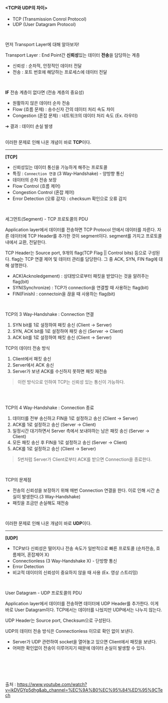#### <TCP와 UDP의 차이>

- TCP (Transmission Conrol Protocol)
- UDP (User Datagram Protocol)
<br>

먼저 Transport Layer에 대해 알아보자!
<br>

Transport Layer : End Point간 **신뢰성**있는 데이터 **전송**을 담당하는 계층
- 신뢰성 : 순차적, 안정적인 데이터 전달
- 전송 : 포트 번호에 해당하는 프로세스에 데이터 전달
<br>

**IF** 전송 계층이 없다면 (전송 계층의 중요성)
- 원활하지 않은 데이터 순차 전송
- Flow (흐름 문제) : 송수신자 간의 데이터 처리 속도 차이
- Congestion (혼잡 문제) : 네트워크의 데이터 처리 속도 (Ex. 라우터)<br>

➔ 결과 : 데이터 손실 발생
<br><br>

이러한 문제로 인해 나온 개념이 바로 **TCP**이다.

---
**[TCP]**
- 신뢰성있는 데이터 통신을 가능하게 해주는 프로토콜
- 특징 : `Connection 연결` (3 Way-Handshake) - 양방향 통신
- 데이터의 순차 전송 보장
- Flow Control (흐름 제어)
- Congestion Control (혼잡 제어)
- Error Detection (오류 감지) : checksum 확인으로 오류 감지

<br>

세그먼트(Segment) - TCP 프로토콜의 PDU<br>

Application layer에서 데이터를 전송하면 TCP Protocol 안에서 데이터를 자른다. 자른 데이터에 TCP Header를 추가한 것이 segment이다. segment를 가지고 프로토콜 내에서 교환, 전달한다.<br>

TCP Header는 Source port, 9개의 flag(TCP Flag || Control bits) 등으로 구성된다. flag는 TCP 연결 제어 및 데이터 관리를 담당한다. 그 중 ACK, SYN, FIN flag에 대해 설명한다.
- ACK(Acknoledgement) : 상대방으로부터 패킷을 받았다는 것을 알려주는 flag(bit)
- SYN(Synchronize) : TCP가 connection을 연결할 때 사용하는 flag(bit)
- FIN(Finish) : connectoin을 끊을 때 사용하는 flag(bit)
<br>

TCP의 3 Way-Handshake : Connection 연결<br>
1. SYN bit를 1로 설정하여 패킷 송신 (Client -> Server)
2. SYN, ACK bit를 1로 설정하여 패킷 송신 (Server -> Client)
3. ACK bit를 1로 설정하여 패킷 송신 (Client -> Server)

TCP의 데이터 전송 방식
1. Client에서 패킷 송신
2. Server에서 ACK 송신
3. Server가 보낸 ACK를 수신하지 못하면 패킷 재전송

> 이런 방식으로 인하여 TCP는 신뢰성 있는 통신이 가능하다.

<br><br>

TCP의 4 Way-Handshake : Connection 종료
1. 데이터를 전부 송신하고 FIN을 1로 설정하고 송신 (Client -> Server)
2. ACK를 1로 설정하고 송신 (Server -> Client)
3. 일정시간 대기하면서 Server 측에서 보내야하는 남은 패킷 송신 (Server -> Client)
4. 모든 패킷 송신 후 FIN을 1로 설정하고 송신 (Server -> Client)
5. ACK를 1로 설정하고 송신 (Client -> Server)

> 5번처럼 Server가 Client로부터 ACK를 받으면 Connection을 종료한다.
<br>

TCP의 문제점
- 전송의 신뢰성을 보장하기 위해 매번 Connection 연결을 한다. 이로 인해 시간 손실이 발생한다.(3 Way-Handshake)
- 패킷을 조금만 손실해도 재전송
<br>

이러한 문제로 인해 나온 개념이 바로 **UDP**이다.

---
**[UDP]**
- TCP보다 신뢰성은 떨어지나 전송 속도가 일반적으로 빠른 프로토콜 (순차전송, 흐름제어, 혼잡제어 X)
- Connectionless (3 Way-Handshake X) - 단방향 통신
- Error Detection
- 비교적 데이터의 신뢰성이 중요하지 않을 때 사용 (Ex. 영상 스트리밍)

<br>

User Datagram - UDP 프로토콜의 PDU<br>

Application layer에서 데이터를 전송하면 데이터에 UDP Header를 추가한다. 이게 바로 User Datagram이다. TCP에서는 데이터를 나눴지만 UDP에서는 나누지 않는다.<br>

UDP Header는 Source port, Checksum으로 구성된다.<br>

UDP의 데이터 전송 방식은 Connectionless 이므로 확인 없이 보낸다.
- Server가 UDP 관련하여 socket을 열어놓고 있으면 Client에서 패킷을 보낸다.
- 어떠한 확인없이 전송이 이루어지기 때문에 데이터 손실이 발생할 수 있다.

<br>
<br>
<br>
<br>

출처 : https://www.youtube.com/watch?v=ikDVGYp5dhg&ab_channel=%EC%9A%B0%EC%95%84%ED%95%9CTech

